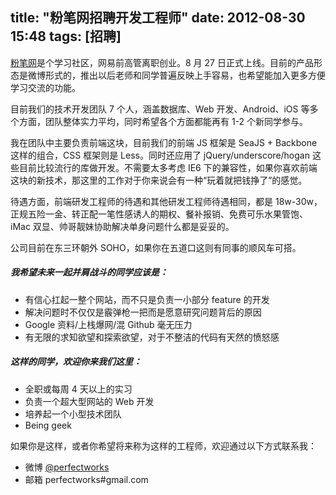 title: "粉笔网招聘开发工程师"
date: 2012-08-30 15:48
tags: [招聘]
---

[粉笔网](http://fenbi.com)是个学习社区，网易前高管离职创业。8 月 27 日正式上线。目前的产品形态是微博形式的，推出以后老师和同学普遍反映上手容易，也希望能加入更多方便学习交流的功能。

<!-- more -->

目前我们的技术开发团队 7 个人，涵盖数据库、Web 开发、Android、iOS 等多个方面，团队整体实力平均，同时希望各个方面都能再有 1-2 个新同学参与。

我在团队中主要负责前端这块，目前我们的前端 JS 框架是 SeaJS + Backbone 这样的组合，CSS 框架则是 Less。同时还应用了 jQuery/underscore/hogan 这些目前比较流行的库做开发。不需要太多考虑 IE6 下的兼容性，如果你喜欢前端这块的新技术，那这里的工作对于你来说会有一种“玩着就把钱挣了”的感觉。

待遇方面，前端研发工程师的待遇和其他研发工程师待遇相同，都是 18w-30w，正规五险一金、转正配一笔性感诱人的期权、餐补报销、免费可乐水果管饱、iMac 双显、帅哥靓妹协助解决单身问题什么都是妥妥的。

公司目前在东三环朝外 SOHO，如果你在五道口这则有同事的顺风车可搭。


##### 我希望未来一起并肩战斗的同学应该是：

* 有信心扛起一整个网站，而不只是负责一小部分 feature 的开发
* 解决问题时不仅仅是霰弹枪一把而是愿意研究问题背后的原因
* Google 资料/上栈爆网/混 Github 毫无压力
* 有无限的求知欲望和探索欲望，对于不整洁的代码有天然的愤怒感

##### 这样的同学，欢迎你来我们这里：

* 全职或每周 4 天以上的实习
* 负责一个超大型网站的 Web 开发
* 培养起一个小型技术团队
* Being geek

如果你是这样，或者你希望将来称为这样的工程师，欢迎通过以下方式联系我：

* 微博 [@perfectworks](http://weibo.com/perfectworks/)
* 邮箱 perfectworks#gmail.com
